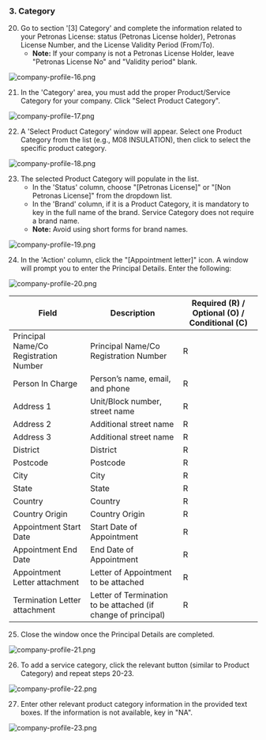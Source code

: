 ### 3. Category

20. Go to section '[3] Category' and complete the information related to your Petronas License: status (Petronas License holder), Petronas License Number, and the License Validity Period (From/To).
    * **Note:** If your company is not a Petronas License Holder, leave "Petronas License No" and "Validity period" blank.

![company-profile-16.png](images/company-profile-16.png)

21. In the 'Category' area, you must add the proper Product/Service Category for your company. Click "Select Product Category".

![company-profile-17.png](images/company-profile-17.png)

22. A 'Select Product Category' window will appear. Select one Product Category from the list (e.g., M08 INSULATION), then click to select the specific product category.

![company-profile-18.png](images/company-profile-18.png)

23. The selected Product Category will populate in the list.
    * In the 'Status' column, choose "[Petronas License]" or "[Non Petronas License]" from the dropdown list.
    * In the 'Brand' column, if it is a Product Category, it is mandatory to key in the full name of the brand. Service Category does not require a brand name.
    * **Note:** Avoid using short forms for brand names.

![company-profile-19.png](images/company-profile-19.png)

24. In the 'Action' column, click the "[Appointment letter]" icon. A window will prompt you to enter the Principal Details. Enter the following:

![company-profile-20.png](images/company-profile-20.png)

| Field                                 | Description                                                   | Required (R) / Optional (O) / Conditional (C) |
| ------------------------------------- | ------------------------------------------------------------- | --------------------------------------------- |
| Principal Name/Co Registration Number | Principal Name/Co Registration Number                         | R                                             |
| Person In Charge                      | Person’s name, email, and phone                               | R                                             |
| Address 1                             | Unit/Block number, street name                                | R                                             |
| Address 2                             | Additional street name                                        | R                                             |
| Address 3                             | Additional street name                                        | R                                             |
| District                              | District                                                      | R                                             |
| Postcode                              | Postcode                                                      | R                                             |
| City                                  | City                                                          | R                                             |
| State                                 | State                                                         | R                                             |
| Country                               | Country                                                       | R                                             |
| Country Origin                        | Country Origin                                                | R                                             |
| Appointment Start Date                | Start Date of Appointment                                     | R                                             |
| Appointment End Date                  | End Date of Appointment                                       | R                                             |
| Appointment Letter attachment         | Letter of Appointment to be attached                          | R                                             |
| Termination Letter attachment         | Letter of Termination to be attached (if change of principal) | R                                             |

25. Close the window once the Principal Details are completed.

![company-profile-21.png](images/company-profile-21.png)

26. To add a service category, click the relevant button (similar to Product Category) and repeat steps 20-23.

![company-profile-22.png](images/company-profile-22.png)

27. Enter other relevant product category information in the provided text boxes. If the information is not available, key in "NA".

![company-profile-23.png](images/company-profile-23.png)
